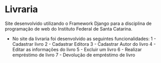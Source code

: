 # Livraria

Site desenvolvido utilizando o Framework Django para a disciplina de programação de web do Instituto Federal de Santa Catarina.

* No site da livraria foi desenvolvido as seguintes funcionalidades:
1 - Cadastrar livro
2 - Cadastrar Editora
3 - Cadastrar Autor do livro
4 - Editar as informações do livro
5 - Excluir um livro
6 - Realizar empréstimo de livro
7 - Devolução de empréstimo de livro
